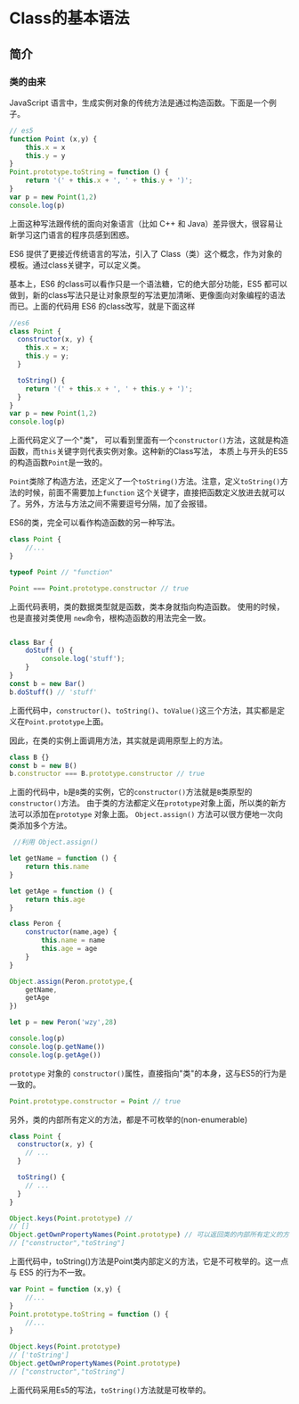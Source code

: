 # Class的基本语法

## 简介

### 类的由来

JavaScript 语言中，生成实例对象的传统方法是通过构造函数。下面是一个例子。
```js
// es5
function Point (x,y) {
    this.x = x
    this.y = y
}
Point.prototype.toString = function () {
    return '(' + this.x + ', ' + this.y + ')';
}
var p = new Point(1,2)
console.log(p)
```
上面这种写法跟传统的面向对象语言（比如 C++ 和 Java）差异很大，很容易让新学习这门语言的程序员感到困惑。

ES6 提供了更接近传统语言的写法，引入了 Class（类）这个概念，作为对象的模板。通过class关键字，可以定义类。

基本上，ES6 的class可以看作只是一个语法糖，它的绝大部分功能，ES5 都可以做到，新的class写法只是让对象原型的写法更加清晰、更像面向对象编程的语法而已。上面的代码用 ES6 的class改写，就是下面这样

```js
//es6
class Point {
  constructor(x, y) {
    this.x = x;
    this.y = y;
  }

  toString() {
    return '(' + this.x + ', ' + this.y + ')';
  }
}
var p = new Point(1,2)
console.log(p)
```

上面代码定义了一个"类"， 可以看到里面有一个`constructor()`方法，这就是构造函数，而`this`关键字则代表实例对象。这种新的Class写法，
本质上与开头的ES5的构造函数`Point`是一致的。

`Point`类除了构造方法，还定义了一个`toString()`方法。注意，定义`toString()`方法的时候，前面不需要加上`function`
这个关键字，直接把函数定义放进去就可以了。另外，方法与方法之间不需要逗号分隔，加了会报错。

ES6的类，完全可以看作构造函数的另一种写法。
```js
class Point {
    //...
}

typeof Point // "function"

Point === Point.prototype.constructor // true
```
上面代码表明，类的数据类型就是函数，类本身就指向构造函数。
使用的时候，也是直接对类使用 `new`命令，根构造函数的用法完全一致。
```js

class Bar {
    doStuff () {
        console.log('stuff');
    }
}
const b = new Bar()
b.doStuff() // 'stuff'
```
上面代码中，`constructor()`、`toString()`、`toValue()`这三个方法，其实都是定义在`Point.prototype`上面。

因此，在类的实例上面调用方法，其实就是调用原型上的方法。

```js
class B {}
const b = new B()
b.constructor === B.prototype.constructor // true
```
上面的代码中，`b`是`B`类的实例，它的`constructor()`方法就是`B`类原型的`constructor()`方法。
由于类的方法都定义在`prototype`对象上面，所以类的新方法可以添加在`prototype` 对象上面。
`Object.assign()` 方法可以很方便地一次向类添加多个方法。

```js
 //利用 Object.assign()

let getName = function () {
    return this.name
}

let getAge = function () {
    return this.age
}

class Peron {
    constructor(name,age) {
        this.name = name
        this.age = age
    }
}

Object.assign(Peron.prototype,{
    getName,
    getAge
})

let p = new Peron('wzy',28)

console.log(p)
console.log(p.getName())
console.log(p.getAge())
```
`prototype` 对象的 `constructor()`属性，直接指向"类"的本身，这与ES5的行为是一致的。

```js
Point.prototype.constructor = Point // true
```
另外，类的内部所有定义的方法，都是不可枚举的(non-enumerable)
```js
class Point {
  constructor(x, y) {
    // ...
  }

  toString() {
    // ...
  }
}

Object.keys(Point.prototype) // 
// []
Object.getOwnPropertyNames(Point.prototype) // 可以返回类的内部所有定义的方法
// ["constructor","toString"]
```
上面代码中，toString()方法是Point类内部定义的方法，它是不可枚举的。这一点与 ES5 的行为不一致。
```js
var Point = function (x,y) {
    //...
}
Point.prototype.toString = function () {
    //...
}

Object.keys(Point.prototype)
// ['toString']
Object.getOwnPropertyNames(Point.prototype)
// ["constructor","toString"]
```
上面代码采用Es5的写法，`toString()`方法就是可枚举的。